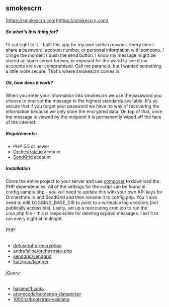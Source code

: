 ## smokescrn
[https://smokescrn.com](https://smokescrn.com)

##### So what's this thing for?

I'll cut right to it. I built this app for my own selfish reasons. Every time I share a password, account number, or personal information with someone, I cringe the moment I push the send button. I know my message might be stored on some server forever, or exposed for the world to see if our accounts are ever compromised. Call me paranoid, but I wanted something a little more secure. That's where smokescrn comes in.

##### Ok, how does it work?

When you enter your information into smokescrn we use the password you choose to encrypt the message to the highest standards available. It's so secure that if you forget your password we have no way of recovering the information because we only store the encrypted data. On top of that, once the message is viewed by the recipient it is permanently wiped off the face of the internet.

##### Requirements:

- PHP 5.5 or newer
- [Orchestrate.io](http://orchestrate.io) account
- [SendGrid](http://sendgrid.com) account

##### Installation
Clone the entire project to your server and use [composer](https://getcomposer.org) to download the PHP dependencies.  All of the settings for the script can be found in config.sample.php - you will need to update this with your own API keys for Orchestrate.io and SendGrid and then rename it to config.php.  You'll also need to edit LOGGING_BASE_DIR to point to a writeable log directory (not publically accessible).  Lastly, set up a reoccuring cron job to run the cron.php file - this is responsible for deleting expired messages.  I set it to run every night at midnight.

###### PHP:

- [defuse/php-encryption](https://github.com/defuse/php-encryption)
- [andrefelipe/orchestrate-php](https://github.com/andrefelipe/orchestrate-php)
- [sendgrid/sendgrid](https://github.com/sendgrid/sendgrid-php)
- [katzgrau/klogger](https://github.com/katzgrau/klogger)

###### jQuery:

- [hakimel/Ladda](https://github.com/hakimel/Ladda)
- [eternicode/bootstrap-datepicker](https://github.com/eternicode/bootstrap-datepicker)
- [1000hz/bootstrap-validator](https://github.com/1000hz/bootstrap-validator)